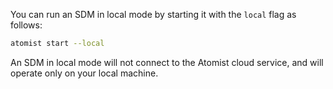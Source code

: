 
You can run an SDM in local mode by starting it with the `local`
flag as follows:

```bash
atomist start --local
```

An SDM in local mode will not connect to the Atomist cloud service,
and will operate only on your local machine.